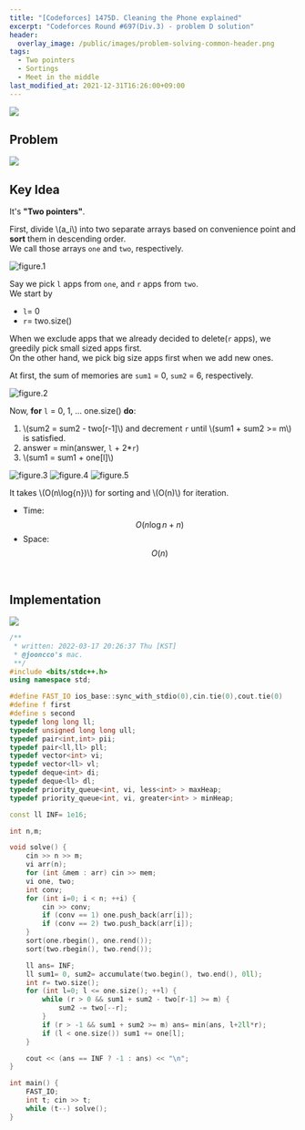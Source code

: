 ```yaml
---
title: "[Codeforces] 1475D. Cleaning the Phone explained"
excerpt: "Codeforces Round #697(Div.3) - problem D solution"
header:
  overlay_image: /public/images/problem-solving-common-header.png
tags:
  - Two pointers
  - Sortings
  - Meet in the middle
last_modified_at: 2021-12-31T16:26:00+09:00
---
```

<a href="https://codeforces.com/">
    <img src="/public/images/codeforces-logo.jpeg"/>
</a>

## Problem
<a href="http://codeforces.com/problemset/problem/1475/D">
    <img src="/public/images/codeforces-1475D.png"/>
</a>

<br/>

## Key Idea

It's **"Two pointers"**.

First, divide \\(a_i\\) into two separate arrays based on convenience point and **sort** them in descending order.  
We call those arrays `one` and `two`, respectively.

<img src="/public/images/codeforces-1475D-figure-1.png" title="figure.1"/>


Say we pick `l` apps from `one`, and `r` apps from `two`.  
We start by

- `l`= 0
- `r`= two.size()

When we exclude apps that we already decided to delete(`r` apps), we greedily pick small sized apps first.  
On the other hand, we pick big size apps first when we add new ones.

At first, the sum of memories are `sum1` = 0, `sum2` = 6, respectively.

<img src="/public/images/codeforces-1475D-figure-2.png" title="figure.2"/>  

Now, **for** `l` = 0, 1, ... one.size() **do**:

1. \\(sum2 = sum2 - two[r-1]\\) and decrement `r` until \\(sum1 + sum2 >= m\\) is satisfied.
2. answer = min(answer, `l` + 2*`r`)
3. \\(sum1 = sum1 + one[l]\\)

<img src="/public/images/codeforces-1475D-figure-3.png" title="figure.3"/>

<img src="/public/images/codeforces-1475D-figure-4.png" title="figure.4"/>

<img src="/public/images/codeforces-1475D-figure-5.png" title="figure.5"/>

It takes \\(O(n\log{n})\\) for sorting and \\(O(n)\\) for iteration.

- Time: $$O(n\log{n} + n)$$  
- Space: $$O(n)$$

<br/>

## Implementation
<img src="/public/images/codeforces-1475D-result.png"/>

```cpp
/**
 * written: 2022-03-17 20:26:37 Thu [KST]
 * @jooncco's mac.
 **/
#include <bits/stdc++.h>
using namespace std;

#define FAST_IO ios_base::sync_with_stdio(0),cin.tie(0),cout.tie(0)
#define f first
#define s second
typedef long long ll;
typedef unsigned long long ull;
typedef pair<int,int> pii;
typedef pair<ll,ll> pll;
typedef vector<int> vi;
typedef vector<ll> vl;
typedef deque<int> di;
typedef deque<ll> dl;
typedef priority_queue<int, vi, less<int> > maxHeap;
typedef priority_queue<int, vi, greater<int> > minHeap;

const ll INF= 1e16;

int n,m;

void solve() {
    cin >> n >> m;
    vi arr(n);
    for (int &mem : arr) cin >> mem;
    vi one, two;
    int conv;
    for (int i=0; i < n; ++i) {
        cin >> conv;
        if (conv == 1) one.push_back(arr[i]);
        if (conv == 2) two.push_back(arr[i]);
    }
    sort(one.rbegin(), one.rend());
    sort(two.rbegin(), two.rend());

    ll ans= INF;
    ll sum1= 0, sum2= accumulate(two.begin(), two.end(), 0ll);
    int r= two.size();
    for (int l=0; l <= one.size(); ++l) {
        while (r > 0 && sum1 + sum2 - two[r-1] >= m) {
            sum2 -= two[--r];
        }
        if (r > -1 && sum1 + sum2 >= m) ans= min(ans, l+2ll*r);
        if (l < one.size()) sum1 += one[l];
    }

    cout << (ans == INF ? -1 : ans) << "\n";
}

int main() {
    FAST_IO;
    int t; cin >> t;
    while (t--) solve();
}

```